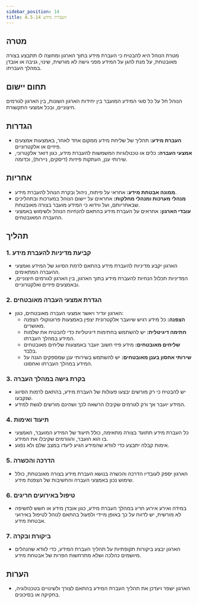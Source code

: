 ```yaml
---
sidebar_position: 14  
title: A.5.14 העברת מידע
---
```



## מטרה
מטרת הנוהל היא להבטיח כי העברת מידע בתוך הארגון ומחוצה לו תתבצע בצורה מאובטחת, על מנת להגן על המידע מפני גישה לא מורשית, שינוי, גניבה או אובדן במהלך העברתו.

## תחום יישום
הנוהל חל על כל סוגי המידע המועבר בין יחידות הארגון השונות, בין הארגון לגורמים חיצוניים, ובכל אמצעי התקשורת.

## הגדרות
- **העברת מידע:** תהליך של שליחת מידע ממקום אחד לאחר, באמצעות אמצעים פיזיים או אלקטרוניים.
- **אמצעי העברה:** כלים או טכנולוגיות המשמשות להעברת מידע, כגון דואר אלקטרוני, שירותי ענן, העתקות פיזיות (דיסקים, ניירות), וכדומה.

## אחריות
- **ממונה אבטחת מידע:** אחראי על פיתוח, ניהול ובקרת הנוהל להעברת מידע.
- **מנהלי מערכות ומנהלי מחלקות:** אחראים על יישום הנוהל במערכות ובתהליכים שבאחריותם, ועל ווידוא כי המידע מועבר בצורה מאובטחת.
- **עובדי הארגון:** אחראים על העברת מידע בהתאם להנחיות הנוהל ולשימוש באמצעי ההעברה המאובטחים.

## תהליך
### 1. קביעת מדיניות להעברת מידע
- הארגון יקבע מדיניות להעברת מידע בהתאם לרמת הסיווג של המידע ואמצעי ההעברה המתאימים.
- המדיניות תכלול הנחיות להעברת מידע בתוך הארגון, בין הארגון לגורמים חיצוניים, ובאמצעים פיזיים ואלקטרוניים.

### 2. הגדרת אמצעי העברה מאובטחים
- הארגון יגדיר ויאשר אמצעי העברה מאובטחים, כגון:
  - **הצפנה:** כל מידע רגיש שיועבר אלקטרונית יצפין באמצעות פרוטוקולי הצפנה מאושרים.
  - **חתימה דיגיטלית:** יש להשתמש בחתימות דיגיטליות כדי להבטיח את שלמות המידע במהלך העברתו.
  - **שליחים מאובטחים:** מידע פיזי חשוב יועבר באמצעות שליחים מאובטחים בלבד.
  - **שירותי אחסון בענן מאובטחים:** יש להשתמש בשירותי ענן שמספקים הגנה על המידע במהלך העברתו ואחסונו.

### 3. בקרת גישה במהלך העברה
- יש להבטיח כי רק מורשים יבצעו פעולות של העברת מידע, בהתאם לרמות הסיווג שנקבעו.
- המידע יועבר אך ורק לגורמים שקיבלו הרשאה לכך ושהינם מורשים לגשת למידע.

### 4. תיעוד ואימות
- כל העברת מידע תתועד בצורה מתאימה, כולל תיעוד של המידע המועבר, האמצעי בו הוא הועבר, והגורמים שקיבלו את המידע.
- אימות קבלה יתבצע כדי לוודא שהמידע הגיע ליעדו במצב שלם ולא נפגע.

### 5. הדרכה והכשרה
- הארגון יספק לעובדיו הדרכה והכשרה בנושא העברת מידע בצורה מאובטחת, כולל שימוש נכון באמצעי העברה והחשיבות של הצפנת מידע.

### 6. טיפול באירועים חריגים
- במידה ואירע אירוע חריג במהלך העברת מידע, כגון אובדן מידע או חשש לחשיפה לא מורשית, יש לדווח על כך באופן מיידי ולפעול בהתאם לנוהל לטיפול באירועי אבטחת מידע.

### 7. ביקורת ובקרה
- הארגון יבצע ביקורות תקופתיות על תהליך העברת המידע, כדי לוודא שהנהלים מיושמים כהלכה ושלא מתרחשות הפרות של אבטחת מידע.

## הערות
- הארגון ישפר ויעדכן את תהליך העברת המידע בהתאם לצורך ולשינויים בטכנולוגיה, בחקיקה או בסיכונים.